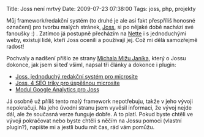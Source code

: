 Title: Joss není mrtvý
Date: 2009-07-23 07:38:00
Tags: joss, php, projekty

Můj framework/redakční systém (to druhé je ale asi fakt přespříliš honosné označení) pro tvorbu malých stránek, [Joss](http://code.google.com/p/joss-cms/), si po nějaké době nachází své fanoušky :) . Zatímco já postupně přecházím na [Nette](http://nettephp.com/) i s jednoduchými weby, existují lidé, kteří Joss ocenili a používají jej. Což mi dělá samozřejmě radost!

Pochvaly a nadšení přišlo ze strany [Michala Mižu Janíka](http://www.michaljanik.cz/), který o Jossu dokonce, jak jsem si teď všiml, napsal tři články a dokonce i plugin:

-   [Joss, jednoduchý redakční systém pro microsite](http://www.michaljanik.cz/joss)
-   [Joss, 4 SEO triky pro úspěšnou microsite](http://www.michaljanik.cz/joss-seo)
-   [Modul Google Analytics pro Joss](http://www.michaljanik.cz/joss-google-analytics)

Já osobně už příliš tento malý framework nepotřebuju, takže v jeho vývoji nepokračuji. Na jeho úvodní stranu jsem vyvěsil informaci, že vývoj nejde dál, ale že současná verze funguje dobře. A to platí. Pokud byste chtěli ve vývoji pokračovat nebo byste chtěli s něčím na Jossu pomoci (vlastní plugin?), napište mi a jestli budu mít čas, rád vám pomůžu.